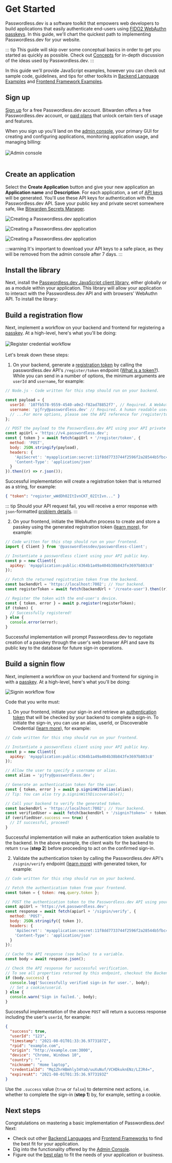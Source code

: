 # Get Started

Passwordless.dev is a software toolkit that empowers web developers to build applications that easily authenticate end-users using [FIDO2 WebAuthn passkeys](concepts.md). In this guide, we'll chart the quickest path to implementing Passwordless.dev for your website.

::: tip
This guide will skip over some conceptual basics in order to get you started as quickly as possible. Check out [Concepts](concepts.md) for in-depth discussion of the ideas used by Passwordless.dev.
:::

In this guide we'll provide JavaScript examples, however you can check out sample code, guidelines, and tips for other toolkits in [Backend Language Examples](backend/index.md) and [Frontend Framework Examples](frontend/index.md).

## Sign up

[Sign up](https://admin.passwordless.dev/signup) for a free Passwordless.dev account. Bitwarden offers a free Passwordless.dev account, or [paid plans](https://bitwarden.com/products/passwordless/#pricing) that unlock certain tiers of usage and features.

When you sign up you'll land on the [admin console](admin-console.md), your primary GUI for creating and configuring applications, monitoring application usage, and managing billing:
</br>
</br>
![Admin console](./admin-console.png)
</br>
</br>

## Create an application

Select the **Create Application** button and give your new application an **Application name** and **Description**. For each application, a set of [API keys](concepts.md#api-keys) will be generated. You'll use these API keys for authentication with the Passwordless.dev API. Save your public key and private secret somewhere safe, like [Bitwarden Secrets Manager](https://bitwarden.com/help/secrets-manager-overview).

![Creating a Passwordless.dev application](../assets/images/guide/get-started_1.png)

![Creating a Passwordless.dev application](../assets/images/guide/get-started_2.png)

![Creating a Passwordless.dev application](../assets/images/guide/get-started_3.png)

:::warning
It's important to download your API keys to a safe place, as they will be removed from the admin console after 7 days.
:::

## Install the library

Next, install the [Passwordless.dev JavaScript client library](frontend/javascript.md), either globally or as a module within your application. This library will allow your application to interact with the Passwordless.dev API and with browsers' WebAuthn API. To install the library:

<CodeSwitcher :languages="{bash1:'yarn',bash2:'npm',es6:'ES6',html:'html'}">
<template v-slot:bash1>

```bash
yarn add @passwordlessdev/passwordless-client
```

In all cases, your frontend must import the library to call the methods used by Passwordless.dev:

```js
import { Client } from '@passwordlessdev/passwordless-client';
```

</template>
<template v-slot:bash2>

```bash
npm install @passwordlessdev/passwordless-client
```

In all cases, your frontend must import the library to call the methods used by Passwordless.dev:

```js
import { Client } from '@passwordlessdev/passwordless-client';
```

</template>
<template v-slot:es6>

```html
<script
  src="https://cdn.passwordless.dev/dist/1.1.0/esm/passwordless.min.mjs"
  type="module"
  crossorigin="anonymous"
></script>
```

In all cases, your frontend must import the library to call the methods used by Passwordless.dev:

```html
<script type="module">
  import { Client } from 'https://cdn.passwordless.dev/dist/1.1.0/esm/passwordless.min.mjs';
</script>
```

</template>
<template v-slot:html>

```html
<script
  src="https://cdn.passwordless.dev/dist/1.1.0/umd/passwordless.umd.min.js"
  crossorigin="anonymous"
></script>
```

In all cases, your frontend must import the library to call the methods used by Passwordless.dev:

```html
<script>
  const Client = Passwordless.Client;
  const p = new Client({});
</script>
```

</template>
</CodeSwitcher>

## Build a registration flow

Next, implement a workflow on your backend and frontend for registering a [passkey](concepts.md#passkeys). At a high-level, here's what you'll be doing:
</br>
</br>
![Register credential workflow](./register-diagram.png)
</br>
</br>
Let's break down these steps:

1. On your backend, generate a [registration token](api.md#register-token) by calling the passwordless.dev API's `/register/token` endpoint ([What is a token?](concepts.md#tokens)). While you can send in a number of options, the minimum arguments are `userId` and `username`, for example:

<Badge text="backend" type="warning"/>

```js
// Node.js - Code written for this step should run on your backend.

const payload = {
  userId: '107fb578-9559-4540-a0e2-f82ad78852f7', // Required. A WebAuthn User Handle, which should be generated by your application. Max. 64 bytes.
  username: 'pjfry@passwordless.dev' // Required. A human readable username used for user authentication, should be chosen by the user.
  // ...For more options, please see the API reference for /register/token.
};

// POST the payload to the Passwordless.dev API using your API private secret.
const apiUrl = 'https://v4.passwordless.dev';
const { token } = await fetch(apiUrl + '/register/token', {
  method: 'POST',
  body: JSON.stringify(payload),
  headers: {
    'ApiSecret': 'myapplication:secret:11f8dd7733744f2596f2a28544b5fbc4',
    'Content-Type': 'application/json'
  }
}).then((r) => r.json());
```

Successful implementation will create a registration token that is returned as a string, for example:

```json
{ "token": "register_wWdDh02ItIvnCKT_02ItIvn..." }
```

::: tip
Should your API request fail, you will receive a error response with `json`-formatted [problem details](errors.md).
:::

2. On your frontend, initiate the WebAuthn process to create and store a passkey using the generated registration token ([learn more](frontend/javascript.md)), for example:

<Badge text="frontend" type="tip"/>

```js
// Code written for this step should run on your frontend.
import { Client } from '@passwordlessdev/passwordless-client';

// Instantiate a passwordless client using your API public key.
const p = new Client({
  apiKey: 'myapplication:public:4364b1a49a404b38b843fe3697b803c8'
});

// Fetch the returned registration token from the backend.
const backendUrl = 'https://localhost:7002'; // Your backend.
const registerToken = await fetch(backendUrl + '/create-user').then((r) => r.json());

// Register the token with the end-user's device.
const { token, error } = await p.register(registerToken);
if (token) {
  // Successfully registered!
} else {
  console.error(error);
}
```

Successful implementation will prompt Passwordless.dev to negotiate creation of a passkey through the user's web browser API and save its public key to the database for future sign-in operations.

## Build a signin flow

Next, implement a workflow on your backend and frontend for signing in with a [passkey](concepts.md#passkeys). At a high-level, here's what you'll be doing:

![Signin workflow flow](./signin-diagram.png)

Code that you write must:

1. On your frontend, initiate your sign-in and retrieve an [authentication token](concepts.md#tokens) that will be checked by your backend to complete a sign-in. To initiate the sign-in, you can use an alias, userId, or Discoverable Credential ([learn more](frontend/javascript.md#signinwith)), for example:

<Badge text="frontend" type="tip"/>

```js
// Code written for this step should run on your frontend.

// Instantiate a passwordless client using your API public key.
const p = new Client({
  apiKey: 'myapplication:public:4364b1a49a404b38b843fe3697b803c8'
});

// Allow the user to specify a username or alias.
const alias = 'pjfry@passwordless.dev';

// Generate an authentication token for the user.
const { token, error } = await p.signinWithAlias(alias);
// Tip: You can also try p.signinWithDiscoverable();

// Call your backend to verify the generated token.
const backendUrl = 'https://localhost:7002'; // Your backend.
const verifiedUser = await fetch(backendUrl + '/signin?token=' + token).then((r) => r.json());
if (verifiedUser.success === true) {
  // If successful, proceed!
}
```

Successful implementation will make an authentication token available to the backend. In the above example, the client waits for the backend to return `true` (**step 2**) before proceeding to act on the confirmed sign-in.

2. Validate the authentication token by calling the Passwordless.dev API's `/signin/verify` endpoint ([learn more](api.md#signin-verify)) with generated token, for example:

<Badge text="backend" type="warning"/>

```js
// Code written for this step should run on your backend.

// Fetch the authentication token from your frontend.
const token = { token: req.query.token };

// POST the authentication token to the Passwordless.dev API using your API private secret.
const apiUrl = 'https://v4.passwordless.dev';
const response = await fetch(apiurl + '/signin/verify', {
  method: 'POST',
  body: JSON.stringify({ token }),
  headers: {
    'ApiSecret': 'myapplication:secret:11f8dd7733744f2596f2a28544b5fbc4',
    'Content-Type': 'application/json'
  }
});

// Cache the API response (see below) to a variable.
const body = await response.json();

// Check the API response for successful verification.
// To see all properties returned by this endpoint, checkout the Backend API Reference for /signin/verify.
if (body.success) {
  console.log('Successfully verified sign-in for user.', body);
  // Set a cookie/userid.
} else {
  console.warn('Sign in failed.', body);
}
```

Successful implementation of the above `POST` will return a success response including the user's `userId`, for example:

```json
{
  "success": true,
  "userId": "123",
  "timestamp": "2021-08-01T01:33:36.9773187Z",
  "rpid": "example.com",
  "origin": "http://example.com:3000",
  "device": "Chrome, Windows 10",
  "country": "",
  "nickname": "Home laptop",
  "credentialId": "Mq1ZhrHBmhly34YaO/uuXuNuf/VCHDkuknENz/LZJR4=",
  "expiresAt": "2021-08-01T01:35:36.9773193Z"
}
```

Use the `.success` value (`true` or `false`) to determine next actions, i.e. whether to complete the sign-in (**step 1**) by, for example, setting a cookie.

## Next steps

Congratulations on mastering a basic implementation of Passwordless.dev! Next:

- Check out other [Backend Languages](backend/index.md) and [Frontend Frameworks](frontend/index.md) to find the best fit for your application.
- Dig into the functionality offered by the [Admin Console](admin-console.md).
- Figure out the [best plan](https://bitwarden.com/products/passwordless/#pricing) to fit the needs of your application or business.
